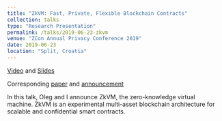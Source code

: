 ```yaml
---
title: "ZkVM: Fast, Private, Flexible Blockchain Contracts"
collection: talks
type: "Research Presentation"
permalink: /talks/2019-06-23-zkvm
venue: "ZCon Annual Privacy Conference 2019"
date: 2019-06-23
location: "Split, Croatia"
---
```


[Video](https://youtu.be/J9OGAwt_f_c?t=158) and [Slides](https://speakerdeck.com/cathieyun/zkvm-fast-flexible-blockchain-contracts)

Corresponding [paper](https://github.com/stellar/slingshot/files/3164245/zkvm-whitepaper-2019-05-09.pdf) and [announcement](https://medium.com/stellar-developers-blog/zkvm-a-new-design-for-fast-confidential-smart-contracts-d1122890d9ae)

In this talk, Oleg and I announce ZkVM, the zero-knowledge virtual machine. ZkVM is an experimental multi-asset blockchain architecture for scalable and confidential smart contracts.



